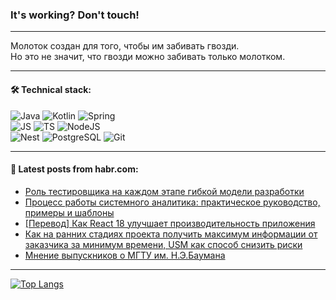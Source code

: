 ### It's working? Don't touch!

---
Молоток создан для того, чтобы им забивать гвозди. <br>
Но это не значит, что гвозди можно забивать только молотком.

---

#### 🛠️ Technical stack:

![Java](https://img.shields.io/badge/Java-informational?logo=Oracle&style=flat&logoColor=white&color=FF4500)
![Kotlin](https://img.shields.io/badge/Kotlin-informational?logo=Kotlin&style=flat&logoColor=white&color=774D97)
![Spring](https://img.shields.io/badge/SpringBoot-informational?logo=SpringBoot&style=flat&logoColor=white&color=6DB33F) <br>
![JS](https://img.shields.io/badge/JS-informational?logo=javaScript&style=flat&logoColor=black&color=F7Df1E)
![TS](https://img.shields.io/badge/TypeScript-informational?logo=typeScript&style=flat&logoColor=black&color=0667A8)
![NodeJS](https://img.shields.io/badge/NodeJS-informational?logo=node.js&style=flat&logoColor=white&color=70A760) <br>
![Nest](https://img.shields.io/badge/NestJS-informational?logo=NestJS&style=flat&logoColor=white&color=E0234E)
![PostgreSQL](https://img.shields.io/badge/PostgreSQL-informational?logo=PostgreSQL&style=flat&logoColor=white&color=DAA520)
![Git](https://img.shields.io/badge/Git-informational?logo=git&style=flat&logoColor=white&color=778899)

___

#### 💬 Latest posts from habr.com:

<!-- BLOG-POST-LIST:START -->
- [Роль тестировщика на каждом этапе гибкой модели разработки](https://habr.com/ru/companies/yandex_praktikum/articles/749300/?utm_source=habrahabr&utm_medium=rss&utm_campaign=749300)
- [Процесс работы системного аналитика: практическое руководство, примеры и шаблоны](https://habr.com/ru/articles/749524/?utm_source=habrahabr&utm_medium=rss&utm_campaign=749524)
- [[Перевод] Как React 18 улучшает производительность приложения](https://habr.com/ru/articles/749866/?utm_source=habrahabr&utm_medium=rss&utm_campaign=749866)
- [Как на ранних стадиях проекта получить максимум информации от заказчика за минимум времени, USM как способ снизить риски](https://habr.com/ru/articles/749854/?utm_source=habrahabr&utm_medium=rss&utm_campaign=749854)
- [Мнение выпускников о МГТУ им. Н.Э.Баумана](https://habr.com/ru/articles/749846/?utm_source=habrahabr&utm_medium=rss&utm_campaign=749846)
<!-- BLOG-POST-LIST:END -->

---
[![Top Langs](https://github-readme-stats-git-master-advtsetting-gmailcom.vercel.app/api/top-langs/?username=zloylis&langs_count=10&hide_title=false&title_color=e6edf3&size_weight=0.5&count_weight=0.5&layout=compact&hide_border=true&theme=dracula)](https://github.com/zloylis)

<!-- ![GitHub stats](https://github-readme-stats-git-master-advtsetting-gmailcom.vercel.app/api?username=zloylis&show_icons=true&hide_border=true&theme=dracula&hide_title=true&include_all_commits=true&count_private=true&hide=contribs&hide_rank=true) -->

